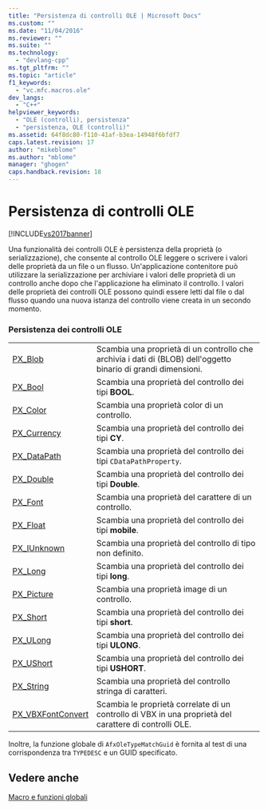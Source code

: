 ```yaml
---
title: "Persistenza di controlli OLE | Microsoft Docs"
ms.custom: ""
ms.date: "11/04/2016"
ms.reviewer: ""
ms.suite: ""
ms.technology: 
  - "devlang-cpp"
ms.tgt_pltfrm: ""
ms.topic: "article"
f1_keywords: 
  - "vc.mfc.macros.ole"
dev_langs: 
  - "C++"
helpviewer_keywords: 
  - "OLE (controlli), persistenza"
  - "persistenza, OLE (controlli)"
ms.assetid: 64f8dc80-f110-41af-b3ea-14948f6bfdf7
caps.latest.revision: 17
author: "mikeblome"
ms.author: "mblome"
manager: "ghogen"
caps.handback.revision: 18
---
```

# Persistenza di controlli OLE
[!INCLUDE[vs2017banner](../../assembler/inline/includes/vs2017banner.md)]

Una funzionalità dei controlli OLE è persistenza della proprietà \(o serializzazione\), che consente al controllo OLE leggere o scrivere i valori delle proprietà da un file o un flusso.  Un'applicazione contenitore può utilizzare la serializzazione per archiviare i valori delle proprietà di un controllo anche dopo che l'applicazione ha eliminato il controllo.  I valori delle proprietà dei controlli OLE possono quindi essere letti dal file o dal flusso quando una nuova istanza del controllo viene creata in un secondo momento.  
  
### Persistenza dei controlli OLE  
  
|||  
|-|-|  
|[PX\_Blob](../Topic/PX_Blob.md)|Scambia una proprietà di un controllo che archivia i dati di \(BLOB\) dell'oggetto binario di grandi dimensioni.|  
|[PX\_Bool](../Topic/PX_Bool.md)|Scambia una proprietà del controllo dei tipi **BOOL**.|  
|[PX\_Color](../Topic/PX_Color.md)|Scambia una proprietà color di un controllo.|  
|[PX\_Currency](../Topic/PX_Currency.md)|Scambia una proprietà del controllo dei tipi **CY**.|  
|[PX\_DataPath](../Topic/PX_DataPath.md)|Scambia una proprietà del controllo dei tipi `CDataPathProperty`.|  
|[PX\_Double](../Topic/PX_Double.md)|Scambia una proprietà del controllo dei tipi **Double**.|  
|[PX\_Font](../Topic/PX_Font.md)|Scambia una proprietà del carattere di un controllo.|  
|[PX\_Float](../Topic/PX_Float.md)|Scambia una proprietà del controllo dei tipi **mobile**.|  
|[PX\_IUnknown](../Topic/PX_IUnknown.md)|Scambia una proprietà del controllo di tipo non definito.|  
|[PX\_Long](../Topic/PX_Long.md)|Scambia una proprietà del controllo dei tipi **long**.|  
|[PX\_Picture](../Topic/PX_Picture.md)|Scambia una proprietà image di un controllo.|  
|[PX\_Short](../Topic/PX_Short.md)|Scambia una proprietà del controllo dei tipi **short**.|  
|[PX\_ULong](../Topic/PX_ULong.md)|Scambia una proprietà del controllo dei tipi **ULONG**.|  
|[PX\_UShort](../Topic/PX_UShort.md)|Scambia una proprietà del controllo dei tipi **USHORT**.|  
|[PX\_String](../Topic/PX_String.md)|Scambia una proprietà del controllo stringa di caratteri.|  
|[PX\_VBXFontConvert](../Topic/PX_VBXFontConvert.md)|Scambia le proprietà correlate di un controllo di VBX in una proprietà del carattere di controlli OLE.|  
  
 Inoltre, la funzione globale di `AfxOleTypeMatchGuid` è fornita al test di una corrispondenza tra `TYPEDESC` e un GUID specificato.  
  
## Vedere anche  
 [Macro e funzioni globali](../../mfc/reference/mfc-macros-and-globals.md)